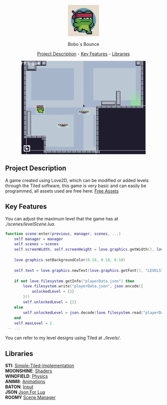 <p align="center"><img src="./icon.png" width="100" alt="til" /><p align="center">Bobo`s Bounce</h1>
<p align="center"><a href="#project-description">Project Description</a> - <a href="#key-features">Key Features</a> - <a href="#libraries">Libraries</a></p>

<p align="center"><img src="./demo.gif" alt="til" />

## Project Description

A game created using Love2D, which can be modified or added levels through the Tiled software, this game is very basic and can easily be programmed, all assets used are free here: <a href="advhttps://pixelfrog-assets.itch.io/pixel-adventure-1">Free Assets</a>

## Key Features

You can adjust the maximum level that the game has at _./scenes/levelScene.lua_.

```lua
function scene:enter(previous, manager, scenes, ...)
    self.manager = manager
    self.scenes = scenes
    self.screenWidth, self.screenHeight = love.graphics.getWidth(), love.graphics.getHeight()

    love.graphics.setBackgroundColor(0.18, 0.18, 0.18)

    self.text = love.graphics.newText(love.graphics.getFont(), "LEVELS")

    if not love.filesystem.getInfo("playerData.json") then
        love.filesystem.write("playerData.json", json.encode({
            unlockedLevel = {1}
        }))
        self.unlockedLevel = {1}
    else
        self.unlockedLevel = json.decode(love.filesystem.read("playerData.json")).unlockedLevel
    end
    self.maxLevel = 2
 -- ...

```

You can refer to my level designs using Tiled at _./levels/_.

## Libraries

**STI**: <a href="https://github.com/karai17/Simple-Tiled-Implementation">Simple-Tiled-Implementation</a>  
**MOONSHINE**: <a href="https://github.com/vrld/moonshine">Shaders</a>  
**WINDFIELD**: <a href="https://github.com/a327ex/windfield">Physics</a>  
**ANIM8**: <a href="https://github.com/kikito/anim8">Animations</a>  
**BATON**: <a href="https://github.com/tesselode/baton">Input</a>  
**JSON** <a href="https://github.com/rxi/json.lua">Json For Lua</a>  
**ROOMY** <a href="https://github.com/tesselode/roomy">Scene Manager</a>
